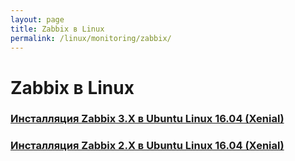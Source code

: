 ```yaml
---
layout: page
title: Zabbix в Linux
permalink: /linux/monitoring/zabbix/
---
```


# Zabbix в Linux


### [Инсталляция Zabbix 3.X в Ubuntu Linux 16.04 (Xenial)](/linux/monitoring/zabbix/3.x/ubuntu/16.04/install/)

### [Инсталляция Zabbix 2.X в Ubuntu Linux 16.04 (Xenial)](/linux/monitoring/zabbix/2.x/ubuntu/16.04/install/)
